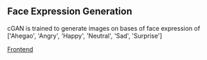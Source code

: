 ## Face Expression Generation

cGAN is trained to generate images on bases of face expression of ['Ahegao', 'Angry', 'Happy', 'Neutral', 'Sad', 'Surprise']

[Frontend](https://facegenerator.streamlit.app/)
